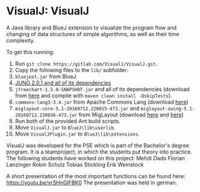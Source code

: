 # VisualJ: VisualJ
A Java library and BlueJ extension to visualize the program flow and changing of data structures of simple algorithms, as well as their time complexity.

To get this running:

1. Run ``git clone https://gitlab.com/VisualJ/VisualJ.git``.
2. Copy the following files to the ``lib/`` subfolder:
 1. ``bluejext.jar`` from BlueJ
 2. [JUNG 2.0.1 and all of its dependencies](https://sourceforge.net/projects/jung/files/jung/jung-2.0.1/jung2-2_0_1.zip/download)
 3. ``jfreechart-1.5.0-SNAPSHOT.jar`` and all of its dependencies (download from [here](https://github.com/jfree/jfreechart) and compile with ``maven clean install -DskipTests``).
 4. ``commons-lang3-3.4.jar`` from Apache Commons Lang (download [here](http://mirror.dkd.de/apache//commons/lang/binaries/commons-lang3-3.4-bin.zip))
 5. ``miglayout-core-5.1-20160712.220015-473.jar`` and ``miglayout-swing-5.1-20160712.220036-473.jar`` from MigLayout (download [here](https://oss.sonatype.org/content/repositories/snapshots/com/miglayout/miglayout-core/5.1-SNAPSHOT/miglayout-core-5.1-20160712.220015-473.jar) and [here](https://oss.sonatype.org/content/repositories/snapshots/com/miglayout/miglayout-swing/5.1-SNAPSHOT/miglayout-swing-5.1-20160712.220036-473.jar))
3. Run both of the provided Ant build scripts.
4. Move ``VisualJ.jar`` to ``BlueJ\lib\userlib``.
5. Move ``VisualJPlugin.jar`` to ``BlueJ\lib\extensions``.

VisualJ was developed for the PSE which is part of the Bachelor's degree program. It is a teamproject, in which the students put theory into practice. 
The following students have worked on this project:
Mehdi Dado
Florian Lanzinger
Robin Schulz
Tobias Stickling
Erik Weinstock

A short presentation of the most important functions can be found here: https://youtu.be/xrSHnGlFBK0
The presentation was held in german.
